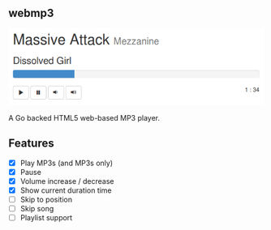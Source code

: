 ## webmp3

![screenshot](https://raw.githubusercontent.com/imwally/webmp3/master/screenshot.png)

A Go backed HTML5 web-based MP3 player.

## Features 
- [x] Play MP3s (and MP3s only)
- [x] Pause
- [x] Volume increase / decrease
- [x] Show current duration time
- [ ] Skip to position
- [ ] Skip song 
- [ ] Playlist support
